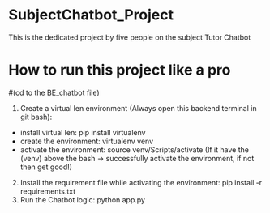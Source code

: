 # SubjectChatbot_Project
This is the dedicated project by five people on the subject Tutor Chatbot

# How to run this project like a pro
#(cd to the BE_chatbot file)
1. Create a virtual len environment (Always open this backend terminal in git bash):
 + install virtual len: pip install virtualenv
 + create the environment: virtualenv venv
 + activate the environment: source venv/Scripts/activate (If it have the (venv) above the bash -> successfully activate the environment, if not then get good!)
2. Install the requirement file while activating the environment: pip install -r requirements.txt
3. Run the Chatbot logic: python app.py 

